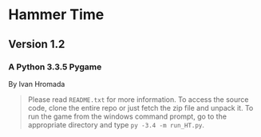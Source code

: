 Hammer Time
===========
Version 1.2
-----------
### A Python 3.3.5 Pygame

By Ivan Hromada 

>Please read `README.txt` for more information. To access the source code, clone the entire repo or just fetch the zip file and unpack it. To run the game from the windows command prompt, go to the appropriate directory and type `py -3.4 -m run_HT.py`.
